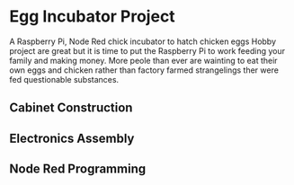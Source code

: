 # Egg Incubator Project
A Raspberry Pi, Node Red chick incubator to hatch chicken eggs
Hobby project are great but it is time to put the Raspberry Pi to work feeding your family and making money.  More peole than ever are wainting to eat their own eggs and chicken rather than factory farmed strangelings ther were fed questionable substances.

## Cabinet Construction

## Electronics Assembly

## Node Red Programming
